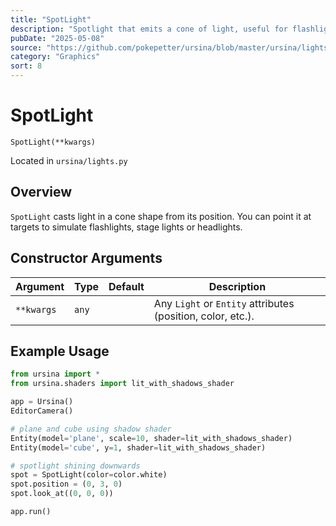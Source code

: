 ```yaml
---
title: "SpotLight"
description: "Spotlight that emits a cone of light, useful for flashlights or theater spot effects."
pubDate: "2025-05-08"
source: "https://github.com/pokepetter/ursina/blob/master/ursina/lights.py"
category: "Graphics"
sort: 8
---
```


# SpotLight

`SpotLight(**kwargs)`

Located in `ursina/lights.py`

## Overview

`SpotLight` casts light in a cone shape from its position. You can point it at targets to simulate flashlights, stage lights or headlights.

## Constructor Arguments

| Argument   | Type    | Default | Description                                       |
|------------|---------|---------|---------------------------------------------------|
| `**kwargs` | `any`   |         | Any `Light` or `Entity` attributes (position, color, etc.). |

## Example Usage

```python
from ursina import *
from ursina.shaders import lit_with_shadows_shader

app = Ursina()
EditorCamera()

# plane and cube using shadow shader
Entity(model='plane', scale=10, shader=lit_with_shadows_shader)
Entity(model='cube', y=1, shader=lit_with_shadows_shader)

# spotlight shining downwards
spot = SpotLight(color=color.white)
spot.position = (0, 3, 0)
spot.look_at((0, 0, 0))

app.run()
